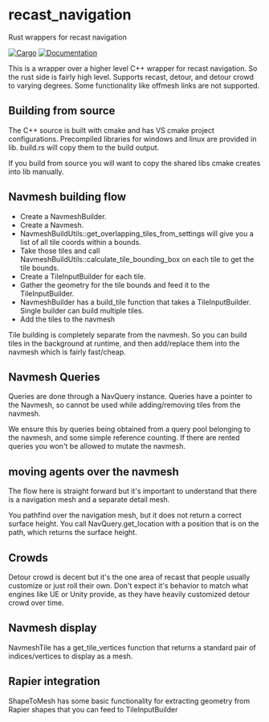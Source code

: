 # recast_navigation
Rust wrappers for recast navigation

[![Cargo](https://img.shields.io/crates/v/recast_navigation.svg)](
https://crates.io/crates/recast_navigation)
[![Documentation](https://docs.rs/recast_navigation/badge.svg)](
https://docs.rs/recast_navigation)

This is a wrapper over a higher level C++ wrapper for recast navigation.  So the rust side is fairly high level.
Supports recast, detour, and detour crowd to varying degrees.  Some functionality like offmesh links are not
supported.  

## Building from source
The C++ source is built with cmake and has VS cmake project configurations.
Precompiled libraries for windows and linux are provided in lib. build.rs will copy them to the build output.

If you build from source you will want to copy the shared libs cmake creates into lib manually.

## Navmesh building flow

* Create a NavmeshBuilder.
* Create a Navmesh.
* NavmeshBuildUtils::get_overlapping_tiles_from_settings will give you a list of all tile coords within a bounds.
* Take those tiles and call NavmeshBuildUtils::calculate_tile_bounding_box on each tile to get the tile bounds.
* Create a TileInputBuilder for each tile.
* Gather the geometry for the tile bounds and feed it to the TileInputBuilder.
* NavmeshBuilder has a build_tile function that takes a TileInputBuilder. Single builder can build multiple tiles.
* Add the tiles to the navmesh

Tile building is completely separate from the navmesh. So you can build tiles in the background at runtime,
and then add/replace them into the navmesh which is fairly fast/cheap.

## Navmesh Queries
Queries are done through a NavQuery instance.  Queries have a pointer to the Navmesh, so cannot be used while adding/removing tiles from the navmesh.

We ensure this by queries being obtained from a query pool belonging to the navmesh, and some simple reference counting.
If there are rented queries you won't be allowed to mutate the navmesh.

## moving agents over the navmesh
The flow here is straight forward but it's important to understand that there is a navigation mesh and a separate detail mesh.

You pathfind over the navigation mesh, but it does not return a correct surface height.
You call NavQuery.get_location with a position that is on the path, which returns the surface height.


## Crowds
Detour crowd is decent but it's the one area of recast that people usually customize or just roll their own.
Don't expect it's behavior to match what engines like UE or Unity provide, as they have heavily customized detour crowd over time.

## Navmesh display
NavmeshTile has a get_tile_vertices function that returns a standard pair of indices/vertices to display as a mesh.

## Rapier integration
ShapeToMesh has some basic functionality for extracting geometry from Rapier shapes that you can feed
to TileInputBuilder